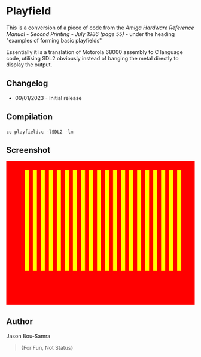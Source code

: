 # Playfield
This is a conversion of a piece of code from the *Amiga Hardware Reference Manual - Second Printing - July 1986 (page 55)* - under the heading "examples of forming basic playfields"

Essentially it is a translation of Motorola 68000 assembly to C language code, utilising SDL2 obviously instead of banging the metal directly to display the output.

## Changelog
* 09/01/2023 - Initial release

## Compilation
`cc playfield.c -lSDL2 -lm`

## Screenshot
![playfield](https://github.com/bou-samra/playfield/blob/main/fs-uae-full-2012271552-01.png)

## Author
Jason Bou-Samra

> {For Fun, Not Status}
